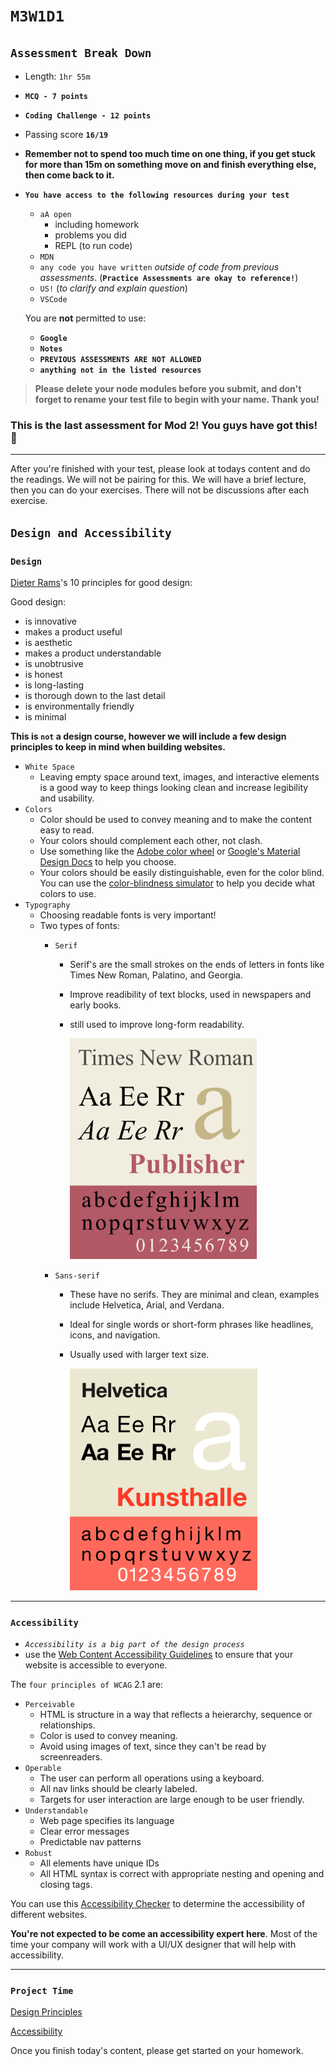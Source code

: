 # `M3W1D1`

## `Assessment Break Down`

- Length: `1hr 55m`
- **`MCQ - 7 points`**
- **`Coding Challenge - 12 points`**

- Passing score **`16/19`**

- **Remember not to spend too much time on one thing, if you get stuck for more than 15m on something move on and finish everything else, then come back to it.**

- **`You have access to the following resources during your test`**

  - `aA open`
    - including homework
    - problems you did
    - REPL (to run code)
  - `MDN`
  - `any code you have written` *outside of code from previous assessments*. (**`Practice Assessments are okay to reference!`**)
  - `US!` (*to clarify and explain question*)
  - `VSCode`

  You are **not** permitted to use:

  - **`Google`**
  - **`Notes`**
  - **`PREVIOUS ASSESSMENTS ARE NOT ALLOWED`**
  - **`anything not in the listed resources`**

> **Please delete your node modules before you submit, and don't forget to rename your test file to begin with your name. Thank you!**

### This is the last assessment for Mod 2! You guys have got this! 🙂

---

After you're finished with your test, please look at todays content and do the readings. We will not be pairing for this. We will have a brief lecture, then you can do your exercises. There will not be discussions after each exercise.

## `Design and Accessibility`

### **`Design`**

[Dieter Rams](https://en.wikipedia.org/wiki/Dieter_Rams)'s 10 principles for good design:

Good design:

- is innovative
- makes a product useful
- is aesthetic
- makes a product understandable
- is unobtrusive
- is honest
- is long-lasting
- is thorough down to the last detail
- is environmentally friendly
- is minimal

**This is `not` a design course, however we will include a few design principles to keep in mind when building websites.**

- `White Space`
  - Leaving empty space around text, images, and interactive elements is a good way to keep things looking clean and increase legibility and usability.
- `Colors`
  - Color should be used to convey meaning and to make the content easy to read.
  - Your colors should complement each other, not clash.
  - Use something like the [Adobe color wheel](https://color.adobe.com/create/color-wheel) or [Google's Material Design Docs](https://material.io/design/color/the-color-system.html) to help you choose.
  - Your colors should be easily distinguishable, even for the color blind. You can use the [color-blindness simulator](https://www.color-blindness.com/coblis-color-blindness-simulator/) to help you decide what colors to use.
- `Typography`
  - Choosing readable fonts is very important!
  - Two types of fonts:
    - `Serif`
      - Serif's are the small strokes on the ends of letters in fonts like Times New Roman, Palatino, and Georgia.
      - Improve readibility of text blocks, used in newspapers and early books.
      - still used to improve long-form readability.

        <img src='./lecture/serif.png' ref='serif' width='300'>

    - `Sans-serif`
      - These have no serifs. They are minimal and clean, examples include Helvetica, Arial, and Verdana.
      - Ideal for single words or short-form phrases like headlines, icons, and navigation.
      - Usually used with larger text size.

        <img src='./lecture/sansSerif.png' ref='serif' width='300'>

---

### **`Accessibility`**

- *`Accessibility is a big part of the design process`*
- use the [Web Content Accessibility Guidelines](https://www.w3.org/TR/WCAG21/) to ensure that your website is accessible to everyone.

The `four principles of WCAG` 2.1 are:

- `Perceivable`
  - HTML is structure in a way that reflects a heierarchy, sequence or relationships.
  - Color is used to convey meaning.
  - Avoid using images of text, since they can't be read by screenreaders.
- `Operable`
  - The user can perform all operations using a keyboard.
  - All nav links should be clearly labeled.
  - Targets for user interaction are large enough to be user friendly.
- `Understandable`
  - Web page specifies its language
  - Clear error messages
  - Predictable nav patterns
- `Robust`
  - All elements have unique IDs
  - All HTML syntax is correct with appropriate nesting and opening and closing tags.

You can use this [Accessibility Checker](https://www.accessibilitychecker.org/) to determine the accessibility of different websites.

**You're not expected to be come an accessibility expert here**. Most of the time your company will work with a UI/UX designer that will help with accessibility.

---

### `Project Time`

[Design Principles](https://open.appacademy.io/learn/js-py---pt-may-2022-online/week-13---html-and-css/exercise--design-principles)

[Accessibility](https://open.appacademy.io/learn/js-py---pt-may-2022-online/week-13---html-and-css/exercise--accessibility)

Once you finish today's content, please get started on your homework.
